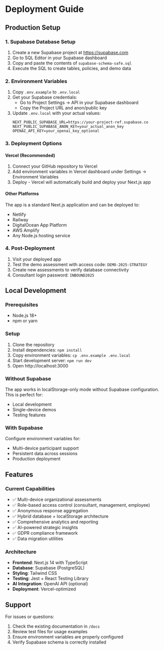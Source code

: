 # Deployment Guide

## Production Setup

### 1. Supabase Database Setup
1. Create a new Supabase project at https://supabase.com
2. Go to SQL Editor in your Supabase dashboard
3. Copy and paste the contents of `supabase-schema-safe.sql`
4. Execute the SQL to create tables, policies, and demo data

### 2. Environment Variables
1. Copy `.env.example` to `.env.local`
2. Get your Supabase credentials:
   - Go to Project Settings → API in your Supabase dashboard
   - Copy the Project URL and anon/public key
3. Update `.env.local` with your actual values:
   ```env
   NEXT_PUBLIC_SUPABASE_URL=https://your-project-ref.supabase.co
   NEXT_PUBLIC_SUPABASE_ANON_KEY=your_actual_anon_key
   OPENAI_API_KEY=your_openai_key_optional
   ```

### 3. Deployment Options

#### Vercel (Recommended)
1. Connect your GitHub repository to Vercel
2. Add environment variables in Vercel dashboard under Settings → Environment Variables
3. Deploy - Vercel will automatically build and deploy your Next.js app

#### Other Platforms
The app is a standard Next.js application and can be deployed to:
- Netlify
- Railway
- DigitalOcean App Platform
- AWS Amplify
- Any Node.js hosting service

### 4. Post-Deployment
1. Visit your deployed app
2. Test the demo assessment with access code: `DEMO-2025-STRATEGY`
3. Create new assessments to verify database connectivity
4. Consultant login password: `INBOUND2025`

## Local Development

### Prerequisites
- Node.js 18+
- npm or yarn

### Setup
1. Clone the repository
2. Install dependencies: `npm install`
3. Copy environment variables: `cp .env.example .env.local`
4. Start development server: `npm run dev`
5. Open http://localhost:3000

### Without Supabase
The app works in localStorage-only mode without Supabase configuration. This is perfect for:
- Local development
- Single-device demos
- Testing features

### With Supabase
Configure environment variables for:
- Multi-device participant support
- Persistent data across sessions
- Production deployment

## Features

### Current Capabilities
- ✅ Multi-device organizational assessments
- ✅ Role-based access control (consultant, management, employee)
- ✅ Anonymous response aggregation
- ✅ Hybrid database + localStorage architecture
- ✅ Comprehensive analytics and reporting
- ✅ AI-powered strategic insights
- ✅ GDPR compliance framework
- ✅ Data migration utilities

### Architecture
- **Frontend**: Next.js 14 with TypeScript
- **Database**: Supabase (PostgreSQL)
- **Styling**: Tailwind CSS
- **Testing**: Jest + React Testing Library
- **AI Integration**: OpenAI API (optional)
- **Deployment**: Vercel-optimized

## Support

For issues or questions:
1. Check the existing documentation in `/docs`
2. Review test files for usage examples
3. Ensure environment variables are properly configured
4. Verify Supabase schema is correctly installed